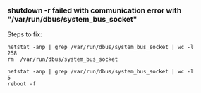 ### shutdown -r  failed with communication error with "/var/run/dbus/system_bus_socket"

Steps to fix:

```shell
netstat -anp | grep /var/run/dbus/system_bus_socket | wc -l 
258
rm  /var/run/dbus/system_bus_socket

netstat -anp | grep /var/run/dbus/system_bus_socket | wc -l 
5
reboot -f 
```

